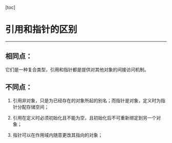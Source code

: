 [toc]

# 引用和指针的区别

-------------

## 相同点：

它们是一种复合类型，引用和指针都是提供对其他对象的间接访问机制。

## 不同点：

1. 引用非对象，只是为已经存在的对象所起的别名；而指针是对象，定义时为指针分配存储空间；

2.  引用在定义时必须初始化且不能为空，且初始化后不可重新绑定到另一个对象；

3.  指针可以在作用域内随意更改其指向的对象；

